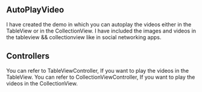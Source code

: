 ## AutoPlayVideo
I have created the demo in which you can autoplay the videos either in the TableView or in the CollectionView.
I have included the images and videos in the tableview && collectionview like in social networking apps.

## Controllers

You can refer to TableViewController, If you want to play the videos in the TableView.
You can refer to CollectionViewController, If you want to play the videos in the CollectionView.

